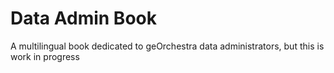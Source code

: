 # Data Admin Book

A multilingual book dedicated to geOrchestra data administrators, 
but this is work in progress